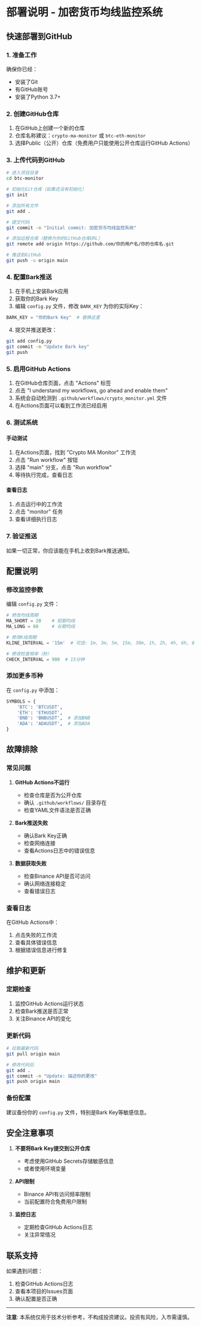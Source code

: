 # 部署说明 - 加密货币均线监控系统

## 快速部署到GitHub

### 1. 准备工作

确保你已经：
- 安装了Git
- 有GitHub账号
- 安装了Python 3.7+

### 2. 创建GitHub仓库

1. 在GitHub上创建一个新的仓库
2. 仓库名称建议：`crypto-ma-monitor` 或 `btc-eth-monitor`
3. 选择Public（公开）仓库（免费用户只能使用公开仓库运行GitHub Actions）

### 3. 上传代码到GitHub

```bash
# 进入项目目录
cd btc-monitor

# 初始化Git仓库（如果还没有初始化）
git init

# 添加所有文件
git add .

# 提交代码
git commit -m "Initial commit: 加密货币均线监控系统"

# 添加远程仓库（替换为你的GitHub仓库URL）
git remote add origin https://github.com/你的用户名/你的仓库名.git

# 推送到GitHub
git push -u origin main
```

### 4. 配置Bark推送

1. 在手机上安装Bark应用
2. 获取你的Bark Key
3. 编辑 `config.py` 文件，修改 `BARK_KEY` 为你的实际Key：

```python
BARK_KEY = "你的Bark Key"  # 替换这里
```

4. 提交并推送更改：

```bash
git add config.py
git commit -m "Update Bark key"
git push
```

### 5. 启用GitHub Actions

1. 在GitHub仓库页面，点击 "Actions" 标签
2. 点击 "I understand my workflows, go ahead and enable them"
3. 系统会自动检测到 `.github/workflows/crypto_monitor.yml` 文件
4. 在Actions页面可以看到工作流已经启用

### 6. 测试系统

#### 手动测试
1. 在Actions页面，找到 "Crypto MA Monitor" 工作流
2. 点击 "Run workflow" 按钮
3. 选择 "main" 分支，点击 "Run workflow"
4. 等待执行完成，查看日志

#### 查看日志
1. 点击运行中的工作流
2. 点击 "monitor" 任务
3. 查看详细执行日志

### 7. 验证推送

如果一切正常，你应该能在手机上收到Bark推送通知。

## 配置说明

### 修改监控参数

编辑 `config.py` 文件：

```python
# 修改均线周期
MA_SHORT = 20    # 短期均线
MA_LONG = 60     # 长期均线

# 修改K线周期
KLINE_INTERVAL = '15m'  # 可选: 1m, 3m, 5m, 15m, 30m, 1h, 2h, 4h, 6h, 8h, 12h, 1d, 3d, 1w, 1M

# 修改检查频率（秒）
CHECK_INTERVAL = 900  # 15分钟
```

### 添加更多币种

在 `config.py` 中添加：

```python
SYMBOLS = {
    'BTC': 'BTCUSDT',
    'ETH': 'ETHUSDT',
    'BNB': 'BNBUSDT',  # 添加BNB
    'ADA': 'ADAUSDT',  # 添加ADA
}
```

## 故障排除

### 常见问题

1. **GitHub Actions不运行**
   - 检查仓库是否为公开仓库
   - 确认 `.github/workflows/` 目录存在
   - 检查YAML文件语法是否正确

2. **Bark推送失败**
   - 确认Bark Key正确
   - 检查网络连接
   - 查看Actions日志中的错误信息

3. **数据获取失败**
   - 检查Binance API是否可访问
   - 确认网络连接稳定
   - 查看错误日志

### 查看日志

在GitHub Actions中：
1. 点击失败的工作流
2. 查看具体错误信息
3. 根据错误信息进行修复

## 维护和更新

### 定期检查

1. 监控GitHub Actions运行状态
2. 检查Bark推送是否正常
3. 关注Binance API的变化

### 更新代码

```bash
# 拉取最新代码
git pull origin main

# 修改代码后
git add .
git commit -m "Update: 描述你的更改"
git push origin main
```

### 备份配置

建议备份你的 `config.py` 文件，特别是Bark Key等敏感信息。

## 安全注意事项

1. **不要将Bark Key提交到公开仓库**
   - 考虑使用GitHub Secrets存储敏感信息
   - 或者使用环境变量

2. **API限制**
   - Binance API有访问频率限制
   - 当前配置符合免费用户限制

3. **监控日志**
   - 定期检查GitHub Actions日志
   - 关注异常情况

## 联系支持

如果遇到问题：
1. 检查GitHub Actions日志
2. 查看本项目的Issues页面
3. 确认配置是否正确

---

**注意**: 本系统仅用于技术分析参考，不构成投资建议。投资有风险，入市需谨慎。
